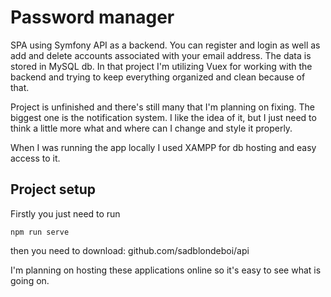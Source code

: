 # Password manager

SPA using Symfony API as a backend. You can register and login as well as add and delete accounts associated with your email address. The data is stored in MySQL db. In that project I'm utilizing Vuex for working with the backend and trying to keep everything organized and clean because of that. 

Project is unfinished and there's still many that I'm planning on fixing. The biggest one is the notification system. I like the idea of it, but I just need to think a little more what and where can I change and style it properly. 

When I was running the app locally I used XAMPP for db hosting and easy access to it.

## Project setup

Firstly you just need to run 
```
npm run serve
```
then you need to download: github.com/sadblondeboi/api

I'm planning on hosting these applications online so it's easy to see what is going on.
